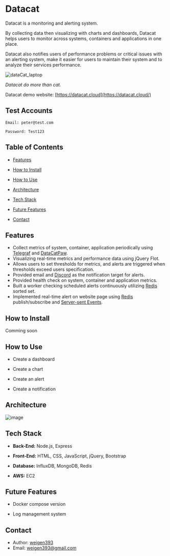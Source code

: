 # Datacat

Datacat is a monitoring and alerting system.

By collecting data then visualizing with charts and dashboards,
Datacat helps users to monitor across systems, containers and applications in one place.

Datacat also notifies users of performance problems or critical issues with an alerting system,
make it easier for users to maintain their system and to analyze their services performance.

![dataCat_laptop](https://user-images.githubusercontent.com/104906155/195975604-b83f1484-8507-4090-9afb-1505762e31ae.png)

_Datacat do more than cat._

Datacat demo website: [https://datacat.cloud](https://datacat.cloud/)

## Test Accounts

```
Email: peter@test.com

Password: Test123
```

## Table of Contents

-   [Features](#Features)

-   [How to Install](#HowtoInstall)

-   [How to Use](#HowtoUse)

-   [Architecture](#Architecture)

-   [Tech Stack](#TechStack)

-   [Future Features](#FutureFeatures)

-   [Contact](#Contact)

## Features

-   Collect metrics of system, container, application periodically using [Telegraf](https://www.influxdata.com/time-series-platform/telegraf/) and [DataCatPaw](https://www.npmjs.com/package/@weigen393/datacatpaw).
-   Visualizing real-time metrics and performance data using jQuery Flot.
-   Allows users to set thresholds for metrics, and alerts are triggered when thresholds exceed users specification.
-   Provided email and [Discord](https://support.discord.com/hc/en-us/articles/228383668-Intro-to-Webhooks) as the notification target for alerts.
-   Provided health check on system, container and application metrics.
-   Built a worker checking scheduled alerts continuously utilizing [Redis](https://redis.io/) sorted set.
-   Implemented real-time alert on website page using [Redis](https://redis.io/) publish/subscribe and [Server-sent Events](https://developer.mozilla.org/en-US/docs/Web/API/Server-sent_events/Using_server-sent_events).

## How to Install

Comming soon

## How to Use

-   Create a dashboard

-   Create a chart

-   Create an alert

-   Create a notification

## Architecture

![image](https://user-images.githubusercontent.com/104906155/195979320-d0313fdd-3721-4940-904c-0b9ea94439e0.png)

## Tech Stack

-   **Back-End:** Node.js, Express

-   **Front-End:** HTML, CSS, JavaScript, jQuery, Bootstrap

-   **Database:** InfluxDB, MongoDB, Redis

-   **AWS:** EC2

## Future Features

-   Docker compose version

-   Log management system

## Contact

-   Author: [weigen393](https://github.com/weigen393)
-   Email: weigen393@gmail.com
